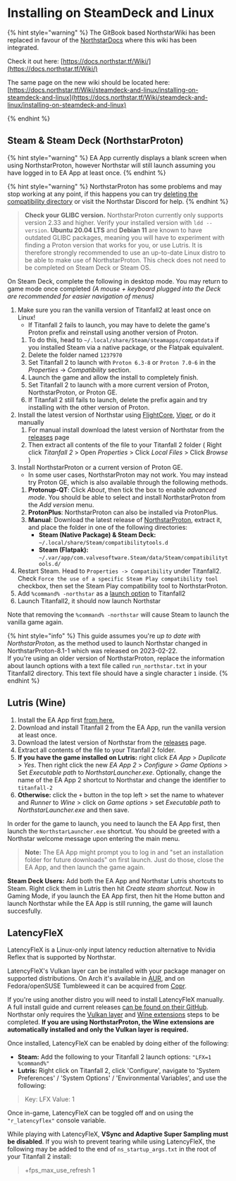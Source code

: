 # Installing on SteamDeck and Linux

{% hint style="warning" %}
The GitBook based NorthstarWiki has been replaced in favour of the [NorthstarDocs](https://docs.northstar.tf/) where this wiki has been integrated.

Check it out here: [https://docs.northstar.tf/Wiki/](https://docs.northstar.tf/Wiki/)

The same page on the new wiki should be located here: [https://docs.northstar.tf/Wiki/steamdeck-and-linux/installing-on-steamdeck-and-linux](https://docs.northstar.tf/Wiki/steamdeck-and-linux/installing-on-steamdeck-and-linux)

{% endhint %}

## Steam & Steam Deck (NorthstarProton)

{% hint style="warning" %}
EA App currently displays a blank screen when using NorthstarProton, however Northstar will still launch assuming you have logged in to EA App at least once.
{% endhint %}

{% hint style="warning" %}
NorthstarProton has some problems and may stop working at any point, if this happens you can try [deleting the compatibility directory](linux-troubleshooting.md#northstar-not-launching-with-steam) or visit the Northstar Discord for help.
{% endhint %}

> **Check your GLIBC version.** NorthstarProton currently only supports version 2.33 and higher. Verify your installed version with `ldd --version`. **Ubuntu 20.04 LTS** and **Debian 11** are known to have outdated GLIBC packages, meaning you will have to experiment with finding a Proton version that works for you, or use Lutris. It is therefore strongly recommended to use an up-to-date Linux distro to be able to make use of NorthstarProton. This check does not need to be completed on Steam Deck or Steam OS.

On Steam Deck, complete the following in desktop mode. You may return to game mode once completed _(A mouse + keyboard plugged into the Deck are recommended for easier navigation of menus)_

1. Make sure you ran the vanilla version of Titanfall2 at least once on Linux!
   * If Titanfall 2 fails to launch, you may have to delete the game's Proton prefix and reinstall using another version of Proton.
   1. To do this, head to `~/.local/share/Steam/steamapps/compatdata` if you installed Steam via a native package, or the Flatpak equivalent.
   2. Delete the folder named `1237970`
   3. Set Titanfall 2 to launch with `Proton 6.3-8` or `Proton 7.0-6` in the _Properties_ -> _Compatibility_ section.
   4. Launch the game and allow the install to completely finish.
   5. Set Titanfall 2 to launch with a more current version of Proton, NorthstarProton, or Proton GE.
   6. If Titanfall 2 still fails to launch, delete the prefix again and try installing with the other version of Proton.
2. Install the latest version of Northstar using [FlightCore](../installing-northstar/northstar-installers#geckoeidechse-flightcore), [Viper](../installing-northstar/northstar-installers#0negal-viper), or do it manually
   1. For manual install download the latest version of Northstar from the [releases](https://github.com/R2Northstar/Northstar/releases) page
   2. Then extract all contents of the file to your Titanfall 2 folder ( Right click _Titanfall 2_ > Open _Properties_ > Click _Local Files_ > Click _Browse_ )
3. Install NorthstarProton or a current version of Proton GE.
   * In some user cases, NorthstarProton may not work. You may instead try Proton GE, which is also available through the following methods.
   1. **Protonup-QT**: Click _About_, then tick the box to enable _advanced mode_. You should be able to select and install NorthstarProton from the _Add version_ menu.
   2. **ProtonPlus**: NorthstarProton can also be installed via ProtonPlus.
   3. **Manual**: Download the latest release of [NorthstarProton](https://github.com/cyrv6737/NorthstarProton/releases/), extract it, and place the folder in one of the following directories:
      * **Steam (Native Package) & Steam Deck:** `~/.local/share/Steam/compatibilitytools.d`
      * **Steam (Flatpak):** `~/.var/app/com.valvesoftware.Steam/data/Steam/compatibilitytools.d/`
4. Restart Steam. Head to `Properties -> Compatibility` under Titanfall2. Check `Force the use of a specific Steam Play compatibility tool` checkbox, then set the Steam Play compatibility tool to NorthstarProton.
5. Add `%command% -northstar` as a [launch option](../installing-northstar/troubleshooting.md#launch-opts) to Titanfall2
6. Launch Titanfall2, it should now launch Northstar

Note that removing the `%command% -northstar` will cause Steam to launch the vanilla game again.

{% hint style="info" %}
This guide assumes you're *up to date with NorthstarProton*, as the method used to launch Northstar changed in NorthstarProton-8.1-1 which was released on 2023-02-22.\
If you're using an older version of NorthstarProton, replace the information about launch options with a text file called `run_northstar.txt` in your Titanfall2 directory. This text file should have a single character `1` inside.
{% endhint %}

## Lutris (Wine)

1. Install the EA App first [from here.](https://lutris.net/games/ea-app/)
2. Download and install Titanfall 2 from the EA App, run the vanilla version at least once.
3. Download the latest version of Northstar from the [releases](https://github.com/R2Northstar/Northstar/releases) page.
4. Extract all contents of the file to your Titanfall 2 folder.
4. **If you have the game installed on Lutris:** right click _EA App_ > _Duplicate_ > _Yes_. Then right click the new _EA App 2_ > _Configure_ > _Game Options_ > Set _Executable path_ to _NorthstarLauncher.exe_. Optionally, change the name of the EA App 2 shortcut to Northstar and change the identifier to `titanfall-2`
5. **Otherwise:** click the `+` button in the top left > set the name to whatever and _Runner_ to _Wine_ > click on _Game options_ > set _Executable path_ to _NorthstarLauncher.exe_ and then save.

In order for the game to launch, you need to launch the EA App first, then launch the `NorthstarLauncher.exe` shortcut.
You should be greeted with a Northstar welcome message upon entering the main menu.

> **Note:** The EA App might prompt you to log in and "set an installation folder for future downloads" on first launch. Just do those, close the EA App, and then launch the game again.

**Steam Deck Users:** Add both the EA App and Northstar Lutris shortcuts to Steam. Right click them in Lutris then hit _Create steam shortcut_.
Now in Gaming Mode, if you launch the EA App first, then hit the Home button and launch Northstar while the EA App is still running, the game will launch succesfully.

## LatencyFleX

LatencyFleX is a Linux-only input latency reduction alternative to Nvidia Reflex that is supported by Northstar.

LatencyFleX's Vulkan layer can be installed with your package manager on supported distributions. On Arch it's available in [AUR](https://aur.archlinux.org/packages/latencyflex-git), and on Fedora/openSUSE Tumbleweed it can be acquired from [Copr](https://copr.fedorainfracloud.org/coprs/kylegospo/LatencyFleX/).

If you're using another distro you will need to install LatencyFleX manually. A full install guide and current releases [can be found on their GitHub](https://github.com/ishitatsuyuki/LatencyFleX). Northstar only requires the [Vulkan layer](https://github.com/ishitatsuyuki/LatencyFleX#latencyflex-vulkan-layer-essential) and [Wine extensions](https://github.com/ishitatsuyuki/LatencyFleX#latencyflex-wine-extensions-required-for-proton-reflex-integration) steps to be completed. **If you are using NorthstarProton, the Wine extensions are automatically installed and only the Vulkan layer is required.**

Once installed, LatencyFleX can be enabled by doing either of the following:

* **Steam:** Add the following to your Titanfall 2 launch options: `"LFX=1 %command%"`
* **Lutris:** Right click on Titanfall 2, click 'Configure', navigate to 'System Preferences' / 'System Options' / 'Environmental Variables', and use the following:

> Key: LFX Value: 1

Once in-game, LatencyFleX can be toggled off and on using the `"r_latencyflex"` console variable.

While playing with LatencyFleX, **VSync and Adaptive Super Sampling must be disabled**. If you wish to prevent tearing while using LatencyFleX, the following may be added to the end of `ns_startup_args.txt` in the root of your Titanfall 2 install:

> \+fps\_max\_use\_refresh 1

